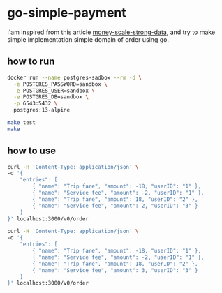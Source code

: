 # go-simple-payment
i'am inspired from this article [money-scale-strong-data](https://eng.uber.com/money-scale-strong-data/), and try to make simple implementation simple domain of order using go.

## how to run
```bash
docker run --name postgres-sadbox --rm -d \
  -e POSTGRES_PASSWORD=sandbox \
  -e POSTGRES_USER=sandbox \
  -e POSTGRES_DB=sandbox \
  -p 6543:5432 \
  postgres:13-alpine

make test
make
```

## how to use 
```sh
curl -H 'Content-Type: application/json' \
-d '{
    "entries": [
        { "name": "Trip fare", "amount": -18, "userID": "1" },
        { "name": "Service fee", "amount": -2, "userID": "1" },
        { "name": "Trip fare", "amount": 18, "userID": "2" },
        { "name": "Service fee", "amount": 2, "userID": "3" }
    ]
}' localhost:3000/v0/order

curl -H 'Content-Type: application/json' \
-d '{
    "entries": [
        { "name": "Trip fare", "amount": -18, "userID": "1" },
        { "name": "Service fee", "amount": -2, "userID": "1" },
        { "name": "Trip fare", "amount": 18, "userID": "2" },
        { "name": "Service fee", "amount": 3, "userID": "3" }
    ]
}' localhost:3000/v0/order
```


